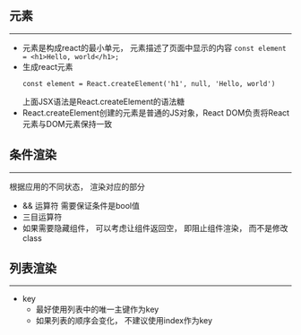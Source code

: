 ## 元素
---
- 元素是构成react的最小单元， 元素描述了页面中显示的内容
	```const element = <h1>Hello, world</h1>;```
- 生成react元素
	```
	const element = React.createElement('h1', null, 'Hello, world')
	
	```
	上面JSX语法是React.createElement的语法糖
- React.createElement创建的元素是普通的JS对象，React DOM负责将React元素与DOM元素保持一致

## 条件渲染
---
根据应用的不同状态， 渲染对应的部分
- && 运算符
	需要保证条件是bool值
- 三目运算符
- 如果需要隐藏组件， 可以考虑让组件返回空， 即阻止组件渲染， 而不是修改class

## 列表渲染
---
- key
	- 最好使用列表中的唯一主键作为key
	- 如果列表的顺序会变化， 不建议使用index作为key